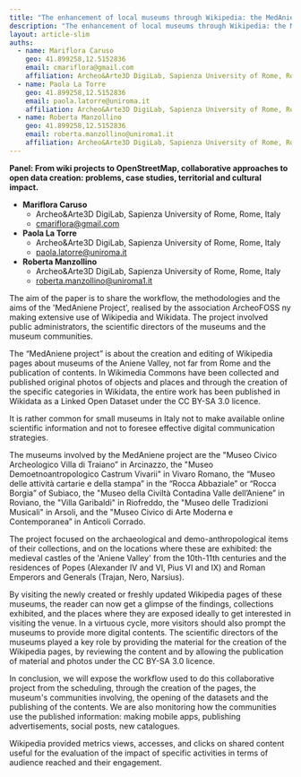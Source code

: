 ```yaml
---
title: "The enhancement of local museums through Wikipedia: the MedAniene project"
description: "The enhancement of local museums through Wikipedia: the MedAniene project"
layout: article-slim
auths:
  - name: Mariflora Caruso
    geo: 41.899258,12.5152836
    email: cmariflora@gmail.com
    affiliation: Archeo&Arte3D DigiLab, Sapienza University of Rome, Rome, Italy
  - name: Paola La Torre
    geo: 41.899258,12.5152836
    email: paola.latorre@uniroma.it
    affiliation: Archeo&Arte3D DigiLab, Sapienza University of Rome, Rome, Italy
  - name: Roberta Manzollino
    geo: 41.899258,12.5152836
    email: roberta.manzollino@uniroma1.it
    affiliation: Archeo&Arte3D DigiLab, Sapienza University of Rome, Rome, Italy
---
```



**Panel: From wiki projects to OpenStreetMap, collaborative approaches to open data creation: problems, case studies, territorial and cultural impact.**

- **Mariflora Caruso**
    - Archeo&Arte3D DigiLab, Sapienza University of Rome, Rome, Italy
    - [cmariflora@gmail.com](cmariflora@gmail.com)
- **Paola La Torre**
    - Archeo&Arte3D DigiLab, Sapienza University of Rome, Rome, Italy
    - [paola.latorre@uniroma.it](paola.latorre@uniroma.it)
- **Roberta Manzollino**
    - Archeo&Arte3D DigiLab, Sapienza University of Rome, Rome, Italy
    - [roberta.manzollino@uniroma1.it](roberta.manzollino@uniroma1.it)
 
The aim of the paper is to share the workflow, the methodologies and the aims  of the 'MedAniene Project', realised by the association ArcheoFOSS ny making extensive use of Wikipedia and Wikidata. The project involved public administrators, the scientific directors of the museums and the museum communities.

The “MedAniene project” is about the creation and editing of Wikipedia pages about museums of the Aniene Valley, not far from Rome and the publication of contents. In Wikimedia Commons have been collected and published original photos of objects and places and through the creation of the specific categories in Wikidata, the entire work has been published in Wikidata as a Linked Open Dataset under the CC BY-SA 3.0 licence.

It is rather common for small museums in Italy not to make available online scientific information and not to foresee effective digital communication strategies.

The museums involved by the MedAniene project are the "Museo Civico Archeologico Villa di Traiano” in Arcinazzo, the "Museo Demoetnoantropologico Castrum Vivarii" in Vivaro Romano, the “Museo delle attività cartarie e della stampa” in the “Rocca Abbaziale” or “Rocca Borgia” of Subiaco, the "Museo della Civiltà Contadina Valle dell’Aniene” in Roviano, the "Villa Garibaldi" in Riofreddo, the "Museo delle Tradizioni Musicali" in Arsoli, and the "Museo Civico di Arte Moderna e Contemporanea” in Anticoli Corrado.

The project focused on the archaeological and demo-anthropological items of their collections, and on the locations where these are exhibited: the medieval castles of the 'Aniene Valley' from the 10th-11th centuries and the residences of Popes (Alexander IV and VI, Pius VI and IX) and Roman Emperors and Generals (Trajan, Nero, Narsius).

By visiting the newly created or freshly updated Wikipedia pages of these museums, the reader can now get a glimpse of the findings, collections exhibited, and the places where they are exposed ideally to get interested in visiting the venue. In a virtuous cycle, more visitors should also prompt the museums  to provide more digital contents. The scientific directors of the museums played a key role by providing the material for the creation of the Wikipedia pages, by reviewing the content and by allowing the publication of material and photos under the CC BY-SA 3.0 licence.

In conclusion, we will expose the workflow used to do this collaborative project from the scheduling, through the creation of the pages, the museum's communities involving, the opening of the datasets and the publishing of the contents. We are also monitoring how the communities use the published information: making mobile apps, publishing advertisements, social posts, new catalogues.

Wikipedia provided metrics views, accesses, and clicks on shared content useful for the evaluation of the impact of specific activities in terms of audience reached and their engagement.

